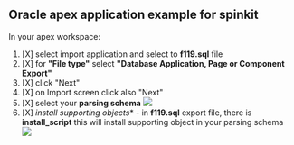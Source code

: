 
## Oracle apex application example for spinkit
In your apex workspace:
1) [X] select import application and select to **f119.sql** file
2) [X] for **"File type"** select **"Database Application, Page or Component Export"**
3) [X] click "Next"
4) [X] on Import screen click also "Next"
5) [X] select your **parsing schema**
    ![](https://raw.githubusercontent.com/isabolic/apex-plg-spinkit/master/example/ins_example.png)
6) [X] *install supporting objects** - in **f119.sql** export file, there is **install_script** this will install supporting object in your parsing schema
    ![](https://raw.githubusercontent.com/isabolic/apex-plg-spinkit/master/example/ins_sup_objects.png)

